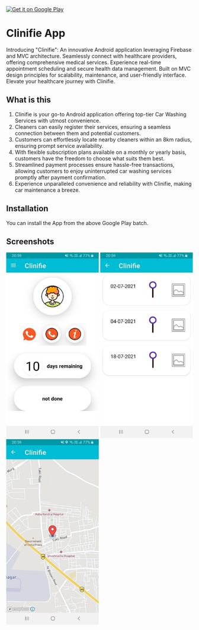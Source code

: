 <!-- Add Clinifie Logo here -->
<a href="https://play.google.com/store/apps/details?id=com.org.clinify">
    <img alt="Get it on Google Play"
         height="80"
        src="https://play.google.com/intl/en_us/badges/images/generic/en_badge_web_generic.png" />
</a>

# Clinifie App
Introducing "Clinifie": An innovative Android application leveraging Firebase and MVC architecture. Seamlessly connect with healthcare providers, offering comprehensive medical services. Experience real-time appointment scheduling and secure health data management. Built on MVC design principles for scalability, maintenance, and user-friendly interface. Elevate your healthcare journey with Clinifie.

## What is this
1. Clinifie is your go-to Android application offering top-tier Car Washing Services with utmost convenience.
2. Cleaners can easily register their services, ensuring a seamless connection between them and potential customers.
3. Customers can effortlessly locate nearby cleaners within an 8km radius, ensuring prompt service availability.
4. With flexible subscription plans available on a monthly or yearly basis, customers have the freedom to choose what suits them best.
5. Streamlined payment processes ensure hassle-free transactions, allowing customers to enjoy uninterrupted car washing services promptly after payment confirmation.
6. Experience unparalleled convenience and reliability with Clinifie, making car maintenance a breeze.

## Installation
You can install the App from the above Google Play batch.
    
## Screenshots

<img src="https://raw.githubusercontent.com/aniket691/CLINIFIE/main/app/images/126812758-c9ea5e30-68d6-4732-a3ed-e472b3d440b8.jpg" height="500" width="250"> <img src="https://raw.githubusercontent.com/aniket691/CLINIFIE/main/app/images/126813448-20685b77-1d06-4e2f-8a5b-1740296a6aca.jpg" height="500" width="250"> <img src="https://raw.githubusercontent.com/aniket691/CLINIFIE/main/app/images/126813970-49d2c5ab-59fc-4d03-a3d6-91a84ee68731.jpg" height="500" width="250">
